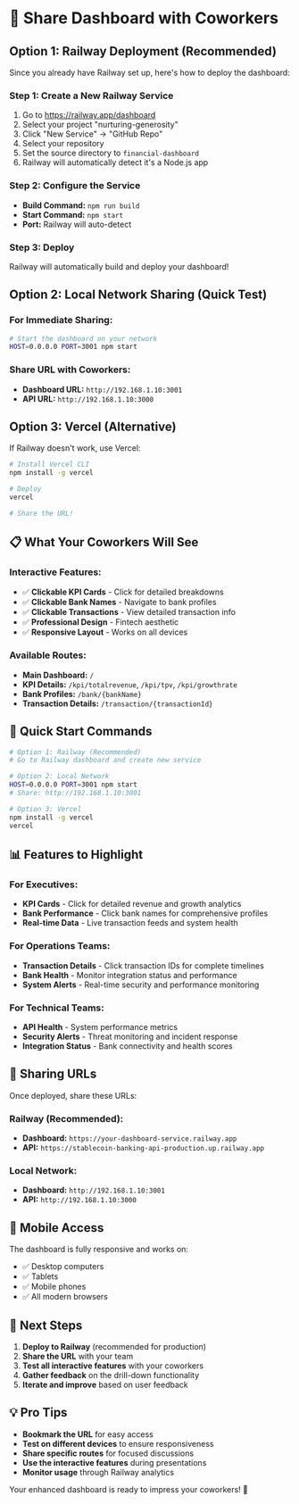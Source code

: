 # 🚀 Share Dashboard with Coworkers

## Option 1: Railway Deployment (Recommended)

Since you already have Railway set up, here's how to deploy the dashboard:

### Step 1: Create a New Railway Service
1. Go to https://railway.app/dashboard
2. Select your project "nurturing-generosity"
3. Click "New Service" → "GitHub Repo"
4. Select your repository
5. Set the source directory to `financial-dashboard`
6. Railway will automatically detect it's a Node.js app

### Step 2: Configure the Service
- **Build Command:** `npm run build`
- **Start Command:** `npm start`
- **Port:** Railway will auto-detect

### Step 3: Deploy
Railway will automatically build and deploy your dashboard!

## Option 2: Local Network Sharing (Quick Test)

### For Immediate Sharing:
```bash
# Start the dashboard on your network
HOST=0.0.0.0 PORT=3001 npm start
```

### Share URL with Coworkers:
- **Dashboard URL:** `http://192.168.1.10:3001`
- **API URL:** `http://192.168.1.10:3000`

## Option 3: Vercel (Alternative)

If Railway doesn't work, use Vercel:

```bash
# Install Vercel CLI
npm install -g vercel

# Deploy
vercel

# Share the URL!
```

## 📋 What Your Coworkers Will See

### Interactive Features:
- ✅ **Clickable KPI Cards** - Click for detailed breakdowns
- ✅ **Clickable Bank Names** - Navigate to bank profiles  
- ✅ **Clickable Transactions** - View detailed transaction info
- ✅ **Professional Design** - Fintech aesthetic
- ✅ **Responsive Layout** - Works on all devices

### Available Routes:
- **Main Dashboard:** `/`
- **KPI Details:** `/kpi/totalrevenue`, `/kpi/tpv`, `/kpi/growthrate`
- **Bank Profiles:** `/bank/{bankName}`
- **Transaction Details:** `/transaction/{transactionId}`

## 🎯 Quick Start Commands

```bash
# Option 1: Railway (Recommended)
# Go to Railway dashboard and create new service

# Option 2: Local Network
HOST=0.0.0.0 PORT=3001 npm start
# Share: http://192.168.1.10:3001

# Option 3: Vercel
npm install -g vercel
vercel
```

## 📊 Features to Highlight

### For Executives:
- **KPI Cards** - Click for detailed revenue and growth analytics
- **Bank Performance** - Click bank names for comprehensive profiles
- **Real-time Data** - Live transaction feeds and system health

### For Operations Teams:
- **Transaction Details** - Click transaction IDs for complete timelines
- **Bank Health** - Monitor integration status and performance
- **System Alerts** - Real-time security and performance monitoring

### For Technical Teams:
- **API Health** - System performance metrics
- **Security Alerts** - Threat monitoring and incident response
- **Integration Status** - Bank connectivity and health scores

## 🔗 Sharing URLs

Once deployed, share these URLs:

### Railway (Recommended):
- **Dashboard:** `https://your-dashboard-service.railway.app`
- **API:** `https://stablecoin-banking-api-production.up.railway.app`

### Local Network:
- **Dashboard:** `http://192.168.1.10:3001`
- **API:** `http://192.168.1.10:3000`

## 📱 Mobile Access

The dashboard is fully responsive and works on:
- ✅ Desktop computers
- ✅ Tablets
- ✅ Mobile phones
- ✅ All modern browsers

## 🚀 Next Steps

1. **Deploy to Railway** (recommended for production)
2. **Share the URL** with your team
3. **Test all interactive features** with your coworkers
4. **Gather feedback** on the drill-down functionality
5. **Iterate and improve** based on user feedback

## 💡 Pro Tips

- **Bookmark the URL** for easy access
- **Test on different devices** to ensure responsiveness
- **Share specific routes** for focused discussions
- **Use the interactive features** during presentations
- **Monitor usage** through Railway analytics

Your enhanced dashboard is ready to impress your coworkers! 🎉 